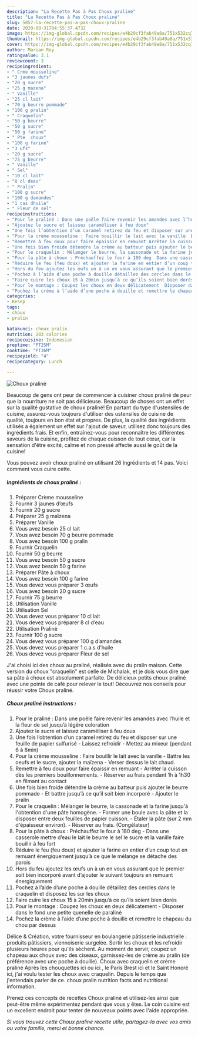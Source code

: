 ```yaml
---
description: "La Recette Pas à Pas Choux praliné"
title: "La Recette Pas à Pas Choux praliné"
slug: 5057-la-recette-pas-a-pas-choux-praline
date: 2020-08-31T04:55:37.473Z
image: https://img-global.cpcdn.com/recipes/e4b29cf3fab49a8a/751x532cq70/choux-praline-photo-principale-de-la-recette.jpg
thumbnail: https://img-global.cpcdn.com/recipes/e4b29cf3fab49a8a/751x532cq70/choux-praline-photo-principale-de-la-recette.jpg
cover: https://img-global.cpcdn.com/recipes/e4b29cf3fab49a8a/751x532cq70/choux-praline-photo-principale-de-la-recette.jpg
author: Marian Roy
ratingvalue: 3.1
reviewcount: 3
recipeingredient:
- " Crme mousseline"
- "3 jaunes dufs"
- "20 g sucre"
- "25 g mazena"
- " Vanille"
- "25 cl lait"
- "70 g beurre pommade"
- "100 g pralin"
- " Craquelin"
- "50 g beurre"
- "50 g sucre"
- "50 g farine"
- " Pte  choux"
- "100 g farine"
- "3 ufs"
- "20 g sucre"
- "75 g beurre"
- " Vanille"
- " Sel"
- "10 cl lait"
- "8 cl deau"
- " Pralin"
- "100 g sucre"
- "100 g damandes"
- "1 cas dhuile"
- " Fleur de sel"
recipeinstructions:
- "Pour le praliné : Dans une poêle faire revenir les amandes avec l’huile et la fleur de sel jusqu’à légère coloration"
- "Ajoutez le sucre et laissez caraméliser à feu doux"
- "Une fois l’obtention d’un caramel retirez du feu et disposer sur une feuille de papier sulfurisé  Laissez refroidir  Mettez au mixeur (pendant 6 à 8min)"
- "Pour la crème mousseline : Faire bouillir le lait avec la vanille  Battre les oeufs et le sucre, ajouter la maïzena  Verser dessus le lait chaud."
- "Remettre à feu doux pour faire épaissir en remuant Arrêter la cuisson dès les premiers bouillonnements. Réserver au frais pendant 1h à 1h30 en filmant au contact"
- "Une fois bien froide détendre la crème au batteur puis ajouter le beurre pommade  Et battre jusqu’à ce qu’il soit bien incorporé Ajouter le pralin"
- "Pour le craquelin : Mélanger le beurre, la cassonade et la farine jusqu&#39;à l&#39;obtention d&#39;une pâte homogène. Former une boule avec la pâte et la disposer entre deux feuilles de papier cuisson.  Étaler la pâte (sur 2 mm d&#39;épaisseur environ). Réserver au frais. (Congélateur)"
- "Pour la pâte à choux : Préchauffez le four à 180 deg  Dans une casserole mettre d’eau le lait le beurre le sel le sucre et la vanille faire bouillir à feu fort"
- "Réduire le feu (feu doux) et ajouter la farine en entier d’un coup tout en remuant énergiquement jusqu’à ce que le mélange se détache des parois"
- "Hors du feu ajoutez les œufs un à un en vous assurant que le premier soit bien incorporé avant d’ajouter le suivant toujours en remuant énergiquement"
- "Pochez à l’aide d’une poche à douille détaillez des cercles dans le craquelin et disposez les sur les choux"
- "Faire cuire les choux 15 à 20min jusqu’à ce qu’ils soient bien dorés"
- "Pour le montage : Coupez les choux en deux délicatement  Disposer dans le fond une petite quenelle de paraliné"
- "Pochez la crème à l’aide d’une poche à douille et remettre le chapeau du chou par dessus"
categories:
- Resep
tags:
- choux
- pralin

katakunci: choux pralin 
nutrition: 203 calories
recipecuisine: Indonesian
preptime: "PT25M"
cooktime: "PT36M"
recipeyield: "4"
recipecategory: Lunch

---
```



![Choux praliné](https://img-global.cpcdn.com/recipes/e4b29cf3fab49a8a/751x532cq70/choux-praline-photo-principale-de-la-recette.jpg)

Beaucoup de gens ont peur de commencer à cuisiner choux praliné de peur que la nourriture ne soit pas délicieuse. Beaucoup de choses ont un effet sur la qualité gustative de choux praliné! En partant du type d'ustensiles de cuisine, assurez-vous toujours d'utiliser des ustensiles de cuisine de qualité, toujours en bon état et propres. De plus, la qualité des ingrédients utilisés a également un effet sur l'ajout de saveur, utilisez donc toujours des ingrédients frais. Et enfin, entraînez-vous pour reconnaître les différentes saveurs de la cuisine, profitez de chaque cuisson de tout cœur, car la sensation d'être excité, calme et non pressé affecte aussi le goût de la cuisine!

<!--inarticleads1-->

Vous pouvez avoir choux praliné en utilisant 26 Ingrédients et 14 pas. Voici comment vous cuire cette.

##### Ingrédients de choux praliné :

1. Préparer  Crème mousseline
1. Fournir 3 jaunes d’œufs
1. Fournir 20 g sucre
1. Préparer 25 g maïzena
1. Préparer  Vanille
1. Vous avez besoin 25 cl lait
1. Vous avez besoin 70 g beurre pommade
1. Vous avez besoin 100 g pralin
1. Fournir  Craquelin
1. Fournir 50 g beurre
1. Vous avez besoin 50 g sucre
1. Vous avez besoin 50 g farine
1. Préparer  Pâte à choux
1. Vous avez besoin 100 g farine
1. Vous devez vous préparer 3 œufs
1. Vous avez besoin 20 g sucre
1. Fournir 75 g beurre
1. Utilisation  Vanille
1. Utilisation  Sel
1. Vous devez vous préparer 10 cl lait
1. Vous devez vous préparer 8 cl d’eau
1. Utilisation  Pralinè
1. Fournir 100 g sucre
1. Vous devez vous préparer 100 g d’amandes
1. Vous devez vous préparer 1 c.a.s d’huile
1. Vous devez vous préparer  Fleur de sel


J&#39;ai choisi ici des choux au praliné, réalisés avec du pralin maison. Cette version du choux &#34;craquelin&#34; est celle de Michalak, et je dois vous dire que sa pâte à choux est absolument parfaite. De délicieux petits choux praliné avec une pointe de café pour relever le tout! Découvrez nos conseils pour réussir votre Choux praliné. 

<!--inarticleads2-->

##### Choux praliné instructions :

1. Pour le praliné : Dans une poêle faire revenir les amandes avec l’huile et la fleur de sel jusqu’à légère coloration
1. Ajoutez le sucre et laissez caraméliser à feu doux
1. Une fois l’obtention d’un caramel retirez du feu et disposer sur une feuille de papier sulfurisé  - Laissez refroidir  - Mettez au mixeur (pendant 6 à 8min)
1. Pour la crème mousseline : Faire bouillir le lait avec la vanille  - Battre les oeufs et le sucre, ajouter la maïzena  - Verser dessus le lait chaud.
1. Remettre à feu doux pour faire épaissir en remuant - Arrêter la cuisson dès les premiers bouillonnements. - Réserver au frais pendant 1h à 1h30 en filmant au contact
1. Une fois bien froide détendre la crème au batteur puis ajouter le beurre pommade  - Et battre jusqu’à ce qu’il soit bien incorporé - Ajouter le pralin
1. Pour le craquelin : Mélanger le beurre, la cassonade et la farine jusqu&#39;à l&#39;obtention d&#39;une pâte homogène. - Former une boule avec la pâte et la disposer entre deux feuilles de papier cuisson.  - Étaler la pâte (sur 2 mm d&#39;épaisseur environ). - Réserver au frais. (Congélateur)
1. Pour la pâte à choux : Préchauffez le four à 180 deg  - Dans une casserole mettre d’eau le lait le beurre le sel le sucre et la vanille faire bouillir à feu fort
1. Réduire le feu (feu doux) et ajouter la farine en entier d’un coup tout en remuant énergiquement jusqu’à ce que le mélange se détache des parois
1. Hors du feu ajoutez les œufs un à un en vous assurant que le premier soit bien incorporé avant d’ajouter le suivant toujours en remuant énergiquement
1. Pochez à l’aide d’une poche à douille détaillez des cercles dans le craquelin et disposez les sur les choux
1. Faire cuire les choux 15 à 20min jusqu’à ce qu’ils soient bien dorés
1. Pour le montage : Coupez les choux en deux délicatement  - Disposer dans le fond une petite quenelle de paraliné
1. Pochez la crème à l’aide d’une poche à douille et remettre le chapeau du chou par dessus


Délice &amp; Création, votre fournisseur en boulangerie pâtisserie industrielle : produits pâtissiers, viennoiserie surgelée. Sortir les choux et les refroidir plusieurs heures pour qu&#39;ils sèchent. Au moment de servir, coupez un chapeau aux choux avec des ciseaux, garnissez-les de crème au pralin (de préférence avec une poche à douille). Choux avec craquelin et crème praliné Après les chouquettes ici ou ici , le Paris Brest ici et le Saint Honoré ici, j&#39;ai voulu tester les choux avec craquelin. Depuis le temps que j&#39;entendais parler de ce. choux pralin nutrition facts and nutritional information. 

<!--inarticleads1-->

<p>
Prenez ces concepts de recettes Choux praliné et utilisez-les ainsi que peut-être même expérimentez pendant que vous y êtes. Le coin cuisine est un excellent endroit pour tenter de nouveaux points avec l'aide appropriée.
</p>

<p>
<i>Si vous trouvez cette Choux praliné recette utile, partagez-la avec vos amis ou votre famille, merci et bonne chance.</i>
</p>
